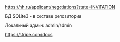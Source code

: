 https://hh.ru/applicant/negotiations?state=INVITATION

БД SQLite3 - в составе репозитория

Локальный админ: admin/admin

https://stripe.com/docs
